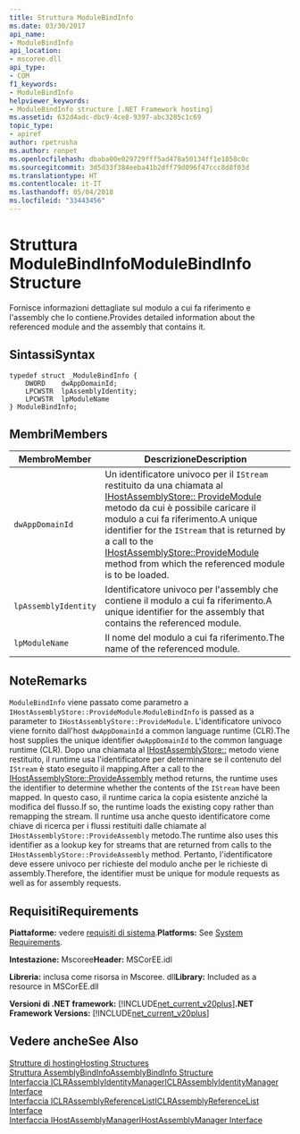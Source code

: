 ```yaml
---
title: Struttura ModuleBindInfo
ms.date: 03/30/2017
api_name:
- ModuleBindInfo
api_location:
- mscoree.dll
api_type:
- COM
f1_keywords:
- ModuleBindInfo
helpviewer_keywords:
- ModuleBindInfo structure [.NET Framework hosting]
ms.assetid: 632d4adc-dbc9-4ce8-9397-abc3285c1c69
topic_type:
- apiref
author: rpetrusha
ms.author: ronpet
ms.openlocfilehash: dbaba00e029729fff5ad478a50134ff1e1858c0c
ms.sourcegitcommit: 3d5d33f384eeba41b2dff79d096f47ccc8d8f03d
ms.translationtype: HT
ms.contentlocale: it-IT
ms.lasthandoff: 05/04/2018
ms.locfileid: "33443456"
---
```

# <a name="modulebindinfo-structure"></a><span data-ttu-id="99d92-102">Struttura ModuleBindInfo</span><span class="sxs-lookup"><span data-stu-id="99d92-102">ModuleBindInfo Structure</span></span>
<span data-ttu-id="99d92-103">Fornisce informazioni dettagliate sul modulo a cui fa riferimento e l'assembly che lo contiene.</span><span class="sxs-lookup"><span data-stu-id="99d92-103">Provides detailed information about the referenced module and the assembly that contains it.</span></span>  
  
## <a name="syntax"></a><span data-ttu-id="99d92-104">Sintassi</span><span class="sxs-lookup"><span data-stu-id="99d92-104">Syntax</span></span>  
  
```  
typedef struct _ModuleBindInfo {  
    DWORD    dwAppDomainId;  
    LPCWSTR  lpAssemblyIdentity;  
    LPCWSTR  lpModuleName  
} ModuleBindInfo;  
```  
  
## <a name="members"></a><span data-ttu-id="99d92-105">Membri</span><span class="sxs-lookup"><span data-stu-id="99d92-105">Members</span></span>  
  
|<span data-ttu-id="99d92-106">Membro</span><span class="sxs-lookup"><span data-stu-id="99d92-106">Member</span></span>|<span data-ttu-id="99d92-107">Descrizione</span><span class="sxs-lookup"><span data-stu-id="99d92-107">Description</span></span>|  
|------------|-----------------|  
|`dwAppDomainId`|<span data-ttu-id="99d92-108">Un identificatore univoco per il `IStream` restituito da una chiamata al [IHostAssemblyStore:: ProvideModule](../../../../docs/framework/unmanaged-api/hosting/ihostassemblystore-providemodule-method.md) metodo da cui è possibile caricare il modulo a cui fa riferimento.</span><span class="sxs-lookup"><span data-stu-id="99d92-108">A unique identifier for the `IStream` that is returned by a call to the [IHostAssemblyStore::ProvideModule](../../../../docs/framework/unmanaged-api/hosting/ihostassemblystore-providemodule-method.md) method from which the referenced module is to be loaded.</span></span>|  
|`lpAssemblyIdentity`|<span data-ttu-id="99d92-109">Identificatore univoco per l'assembly che contiene il modulo a cui fa riferimento.</span><span class="sxs-lookup"><span data-stu-id="99d92-109">A unique identifier for the assembly that contains the referenced module.</span></span>|  
|`lpModuleName`|<span data-ttu-id="99d92-110">Il nome del modulo a cui fa riferimento.</span><span class="sxs-lookup"><span data-stu-id="99d92-110">The name of the referenced module.</span></span>|  
  
## <a name="remarks"></a><span data-ttu-id="99d92-111">Note</span><span class="sxs-lookup"><span data-stu-id="99d92-111">Remarks</span></span>  
 <span data-ttu-id="99d92-112">`ModuleBindInfo` viene passato come parametro a `IHostAssemblyStore::ProvideModule`.</span><span class="sxs-lookup"><span data-stu-id="99d92-112">`ModuleBindInfo` is passed as a parameter to `IHostAssemblyStore::ProvideModule`.</span></span> <span data-ttu-id="99d92-113">L'identificatore univoco viene fornito dall'host `dwAppDomainId` a common language runtime (CLR).</span><span class="sxs-lookup"><span data-stu-id="99d92-113">The host supplies the unique identifier `dwAppDomainId` to the common language runtime (CLR).</span></span> <span data-ttu-id="99d92-114">Dopo una chiamata al [IHostAssemblyStore::](../../../../docs/framework/unmanaged-api/hosting/ihostassemblystore-provideassembly-method.md) metodo viene restituito, il runtime usa l'identificatore per determinare se il contenuto del `IStream` è stato eseguito il mapping.</span><span class="sxs-lookup"><span data-stu-id="99d92-114">After a call to the [IHostAssemblyStore::ProvideAssembly](../../../../docs/framework/unmanaged-api/hosting/ihostassemblystore-provideassembly-method.md) method returns, the runtime uses the identifier to determine whether the contents of the `IStream` have been mapped.</span></span> <span data-ttu-id="99d92-115">In questo caso, il runtime carica la copia esistente anziché la modifica del flusso.</span><span class="sxs-lookup"><span data-stu-id="99d92-115">If so, the runtime loads the existing copy rather than remapping the stream.</span></span> <span data-ttu-id="99d92-116">Il runtime usa anche questo identificatore come chiave di ricerca per i flussi restituiti dalle chiamate al `IHostAssemblyStore::ProvideAssembly` metodo.</span><span class="sxs-lookup"><span data-stu-id="99d92-116">The runtime also uses this identifier as a lookup key for streams that are returned from calls to the `IHostAssemblyStore::ProvideAssembly` method.</span></span> <span data-ttu-id="99d92-117">Pertanto, l'identificatore deve essere univoco per richieste del modulo anche per le richieste di assembly.</span><span class="sxs-lookup"><span data-stu-id="99d92-117">Therefore, the identifier must be unique for module requests as well as for assembly requests.</span></span>  
  
## <a name="requirements"></a><span data-ttu-id="99d92-118">Requisiti</span><span class="sxs-lookup"><span data-stu-id="99d92-118">Requirements</span></span>  
 <span data-ttu-id="99d92-119">**Piattaforme:** vedere [requisiti di sistema](../../../../docs/framework/get-started/system-requirements.md).</span><span class="sxs-lookup"><span data-stu-id="99d92-119">**Platforms:** See [System Requirements](../../../../docs/framework/get-started/system-requirements.md).</span></span>  
  
 <span data-ttu-id="99d92-120">**Intestazione:** Mscoree</span><span class="sxs-lookup"><span data-stu-id="99d92-120">**Header:** MSCorEE.idl</span></span>  
  
 <span data-ttu-id="99d92-121">**Libreria:** inclusa come risorsa in Mscoree. dll</span><span class="sxs-lookup"><span data-stu-id="99d92-121">**Library:** Included as a resource in MSCorEE.dll</span></span>  
  
 <span data-ttu-id="99d92-122">**Versioni di .NET framework:** [!INCLUDE[net_current_v20plus](../../../../includes/net-current-v20plus-md.md)]</span><span class="sxs-lookup"><span data-stu-id="99d92-122">**.NET Framework Versions:** [!INCLUDE[net_current_v20plus](../../../../includes/net-current-v20plus-md.md)]</span></span>  
  
## <a name="see-also"></a><span data-ttu-id="99d92-123">Vedere anche</span><span class="sxs-lookup"><span data-stu-id="99d92-123">See Also</span></span>  
 [<span data-ttu-id="99d92-124">Strutture di hosting</span><span class="sxs-lookup"><span data-stu-id="99d92-124">Hosting Structures</span></span>](../../../../docs/framework/unmanaged-api/hosting/hosting-structures.md)  
 [<span data-ttu-id="99d92-125">Struttura AssemblyBindInfo</span><span class="sxs-lookup"><span data-stu-id="99d92-125">AssemblyBindInfo Structure</span></span>](../../../../docs/framework/unmanaged-api/hosting/assemblybindinfo-structure.md)  
 [<span data-ttu-id="99d92-126">Interfaccia ICLRAssemblyIdentityManager</span><span class="sxs-lookup"><span data-stu-id="99d92-126">ICLRAssemblyIdentityManager Interface</span></span>](../../../../docs/framework/unmanaged-api/hosting/iclrassemblyidentitymanager-interface.md)  
 [<span data-ttu-id="99d92-127">Interfaccia ICLRAssemblyReferenceList</span><span class="sxs-lookup"><span data-stu-id="99d92-127">ICLRAssemblyReferenceList Interface</span></span>](../../../../docs/framework/unmanaged-api/hosting/iclrassemblyreferencelist-interface.md)  
 [<span data-ttu-id="99d92-128">Interfaccia IHostAssemblyManager</span><span class="sxs-lookup"><span data-stu-id="99d92-128">IHostAssemblyManager Interface</span></span>](../../../../docs/framework/unmanaged-api/hosting/ihostassemblymanager-interface.md)
